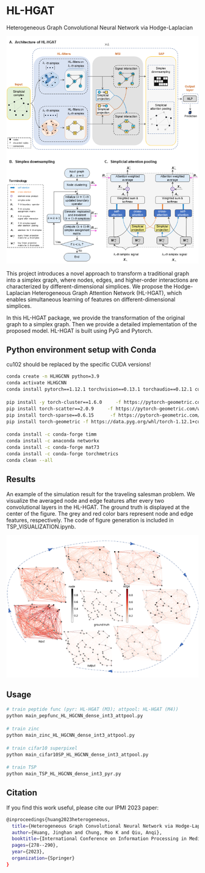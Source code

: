 # HL-HGAT
Heterogeneous Graph Convolutional Neural Network via Hodge-Laplacian

<picture>
 <img alt="Model Architecture" src="fig/NM_Architecture.png">
</picture>

This project introduces a novel approach to transform a traditional graph into a simplex graph, where nodes, edges, and higher-order interactions are characterized by different-dimensional simplices. We propose the Hodge-Laplacian Heterogeneous Graph Attention Network (HL-HGAT), which enables simultaneous learning of features on different-dimensional simplices.

In this HL-HGAT package, we provide the transformation of the original graph to a simplex graph. Then we provide a detailed implementation of the proposed model. HL-HGAT is built using PyG and Pytorch.

## Python environment setup with Conda
cu102 should be replaced by the specific CUDA versions!
```bash
conda create -n HLHGCNN python=3.9
conda activate HLHGCNN
conda install pytorch==1.12.1 torchvision==0.13.1 torchaudio==0.12.1 cudatoolkit=10.2 -c pytorch

pip install -y torch-cluster==1.6.0     -f https://pytorch-geometric.com/whl/torch-1.12.1+cu102.html
pip install torch-scatter==2.0.9     -f https://pytorch-geometric.com/whl/torch-1.12.1+cu102.html
pip install torch-sparse==0.6.15      -f https://pytorch-geometric.com/whl/torch-1.12.1+cu102.html
pip install torch-geometric -f https://data.pyg.org/whl/torch-1.12.1+cu102.html

conda install -c conda-forge timm
conda install -c anaconda networkx
conda install -c conda-forge mat73
conda install -c conda-forge torchmetrics
conda clean --all
```


## Results
An example of the simulation result for the traveling salesman problem. We visualize the averaged node and edge features after every two convolutional layers in the HL-HGAT. The ground truth is displayed at the center of the figure. The grey and red color bars represent node and edge features, respectively. The code of figure generation is included in TSP_VISUALIZATION.ipynb.

<picture>
 <img alt="results" src="fig/tsp_trend.png">
</picture>


## Usage
```bash
# train peptide func (pyr: HL-HGAT (M3); attpool: HL-HGAT (M4))
python main_pepfunc_HL_HGCNN_dense_int3_attpool.py

# train zinc
python main_zinc_HL_HGCNN_dense_int3_attpool.py

# train cifar10 superpixel
python main_cifar10SP_HL_HGCNN_dense_int3_attpool.py

# train TSP
python main_TSP_HL_HGCNN_dense_int3_pyr.py
```

## Citation
If you find this work useful, please cite our IPMI 2023 paper:
```bash
@inproceedings{huang2023heterogeneous,
  title={Heterogeneous Graph Convolutional Neural Network via Hodge-Laplacian for Brain Functional Data},
  author={Huang, Jinghan and Chung, Moo K and Qiu, Anqi},
  booktitle={International Conference on Information Processing in Medical Imaging},
  pages={278--290},
  year={2023},
  organization={Springer}
}
```
